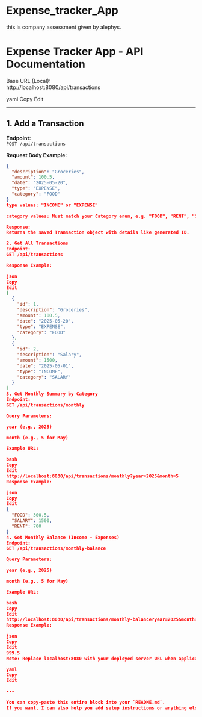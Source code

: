 # Expense_tracker_App
this is company assessment given by alephys.
# Expense Tracker App - API Documentation

Base URL (Local):  
http://localhost:8080/api/transactions

yaml
Copy
Edit

---

## 1. Add a Transaction

**Endpoint:**  
`POST /api/transactions`

**Request Body Example:**

```json
{
  "description": "Groceries",
  "amount": 100.5,
  "date": "2025-05-20",
  "type": "EXPENSE",
  "category": "FOOD"
}
type values: "INCOME" or "EXPENSE"

category values: Must match your Category enum, e.g. "FOOD", "RENT", "SALARY", etc.

Response:
Returns the saved Transaction object with details like generated ID.

2. Get All Transactions
Endpoint:
GET /api/transactions

Response Example:

json
Copy
Edit
[
  {
    "id": 1,
    "description": "Groceries",
    "amount": 100.5,
    "date": "2025-05-20",
    "type": "EXPENSE",
    "category": "FOOD"
  },
  {
    "id": 2,
    "description": "Salary",
    "amount": 1500,
    "date": "2025-05-01",
    "type": "INCOME",
    "category": "SALARY"
  }
]
3. Get Monthly Summary by Category
Endpoint:
GET /api/transactions/monthly

Query Parameters:

year (e.g., 2025)

month (e.g., 5 for May)

Example URL:

bash
Copy
Edit
http://localhost:8080/api/transactions/monthly?year=2025&month=5
Response Example:

json
Copy
Edit
{
  "FOOD": 300.5,
  "SALARY": 1500,
  "RENT": 700
}
4. Get Monthly Balance (Income - Expenses)
Endpoint:
GET /api/transactions/monthly-balance

Query Parameters:

year (e.g., 2025)

month (e.g., 5 for May)

Example URL:

bash
Copy
Edit
http://localhost:8080/api/transactions/monthly-balance?year=2025&month=5
Response Example:

json
Copy
Edit
999.5
Note: Replace localhost:8080 with your deployed server URL when applicable.

yaml
Copy
Edit

---

You can copy-paste this entire block into your `README.md`.  
If you want, I can also help you add setup instructions or anything else!







